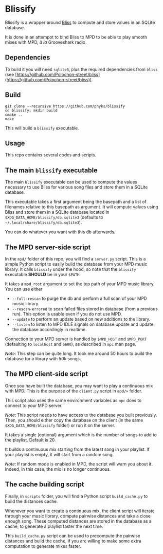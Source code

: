 Blissify
========

Blissify is a wrapper around
[Bliss](https://github.com/Polochon-street/bliss) to compute and store values
in an SQLite database.

It is done in an attempot to bind Bliss to MPD to be able to play
smooth mixes with MPD, _à la_ Grooveshark radio.

## Dependencies

To build it you will need `sqlite3`, plus the required
dependencies from `bliss` (see
[https://github.com/Polochon-street/bliss](https://github.com/Polochon-street/bliss)).


## Build

```
git clone --recursive https://github.com/phyks/blissify
cd blissify; mkdir build
cmake ..
make
```

This will build a `blissify` executable.


## Usage

This repo contains several codes and scripts.

## The main `blissify` executable

The main `blissify` executable can be used to compute the values necessary to
use Bliss for various song files and store them in a SQLite database.

This executable takes a first argument being the basepath and a list of
filenames relative to this basepath as argument. It will compute values using
Bliss and store them in a SQLite database located in
`$XDG_DATA_HOME/blissify/db.sqlite3` (defaults to
`~/.local/share/blissify/db.sqlite3`).

You can do whatever you want with this db afterwards.


## The MPD server-side script

In the `mpd/` folder of this repo, you will find a `server.py` script. This is
a simple Python script to easily build the database from your MPD music
library. It calls `blissify` under the hood, so note that the `blissify`
executable **SHOULD** be in your `$PATH`.

It takes a `mpd_root` argument to set the top path of your MPD music library.
You can use either

* `--full-rescan` to purge the db and perform a full scan of your MPD music
  library.
* `--rescan-errored` to scan failed files stored in database (from a previous
  run). This option is usable even if you do not use MPD.
* `--update` to perform an update based on new additions to the library.
* `--listen` to listen to MPD IDLE signals on database update and update the
  database accordingly in realtime.

Connection to your MPD server is handled by `$MPD_HOST` and `$MPD_PORT`
(defaulting to `localhost` and `6600`), as described in `mpc` man page.


_Note_: This step can be quite long. It took me around 50 hours to build the
database for a library with 50k songs.

## The MPD client-side script

Once you have built the database, you may want to play a continuous mix with
MPD. This is the purpose of the `client.py` script in `mpd/×` folder.

This script also uses the same environment variables as `mpc` does to connect to your MPD server.

_Note_: This script needs to have access to the database you built previously.
Then, you should either copy the database on the client (in the same
`$XDG_DATA_HOME/blissify` folder) or run it on the server.

It takes a single (optional) argument which is the number of songs to add to the playlist. Default is 20.

It builds a continuous mix starting from the latest song in your playlist. If your playlist is empty, it will start from a random song.

_Note_: If random mode is enabled in MPD, the script will warn you about it. Indeed, in this case, the mix is no longer continuous.


## The cache building script

Finally, in `scripts` folder, you will find a Python script `build_cache.py` to
build the distances cache.

Whenever you want to create a continuous mix, the client script will iterate
through your music library, compute pairwise distances and take a close enough
song. These computed distances are stored in the database as a cache, to
generate a playlist faster the next time.

This `build_cache.py` script can be used to precompute the pairwise distances
and build the cache, if you are willing to make some extra computation to
generate mixes faster.
